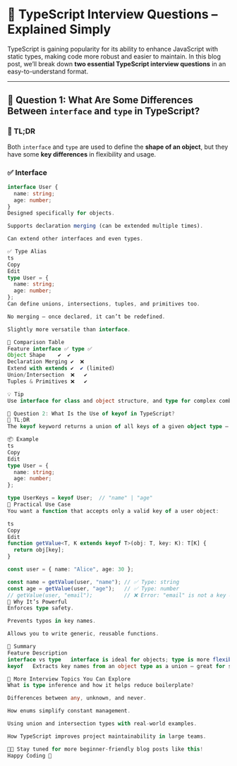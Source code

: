 # 🎯 TypeScript Interview Questions – Explained Simply

TypeScript is gaining popularity for its ability to enhance JavaScript with static types, making code more robust and easier to maintain. In this blog post, we’ll break down **two essential TypeScript interview questions** in an easy-to-understand format.

---

## 📘 Question 1: What Are Some Differences Between `interface` and `type` in TypeScript?

### 🧠 TL;DR
Both `interface` and `type` are used to define the **shape of an object**, but they have some **key differences** in flexibility and usage.

### ✅ Interface
```ts
interface User {
  name: string;
  age: number;
}
Designed specifically for objects.

Supports declaration merging (can be extended multiple times).

Can extend other interfaces and even types.

✅ Type Alias
ts
Copy
Edit
type User = {
  name: string;
  age: number;
};
Can define unions, intersections, tuples, and primitives too.

No merging — once declared, it can’t be redefined.

Slightly more versatile than interface.

🔄 Comparison Table
Feature	interface ✅	type ✅
Object Shape	✔️	✔️
Declaration Merging	✔️	❌
Extend with extends	✔️	✔️ (limited)
Union/Intersection	❌	✔️
Tuples & Primitives	❌	✔️

💡 Tip
Use interface for class and object structure, and type for complex combinations like unions or tuples.

🔑 Question 2: What Is the Use of keyof in TypeScript?
🧠 TL;DR
The keyof keyword returns a union of all keys of a given object type — making it super handy for building safe, dynamic functions.

📦 Example
ts
Copy
Edit
type User = {
  name: string;
  age: number;
};

type UserKeys = keyof User;  // "name" | "age"
🧰 Practical Use Case
You want a function that accepts only a valid key of a user object:

ts
Copy
Edit
function getValue<T, K extends keyof T>(obj: T, key: K): T[K] {
  return obj[key];
}

const user = { name: "Alice", age: 30 };

const name = getValue(user, "name"); // ✅ Type: string
const age = getValue(user, "age");   // ✅ Type: number
// getValue(user, "email");          // ❌ Error: "email" is not a key of user
🔐 Why It’s Powerful
Enforces type safety.

Prevents typos in key names.

Allows you to write generic, reusable functions.

📌 Summary
Feature	Description
interface vs type	interface is ideal for objects; type is more flexible (supports unions, primitives, etc.)
keyof	Extracts key names from an object type as a union — great for safe dynamic access

📘 More Interview Topics You Can Explore
What is type inference and how it helps reduce boilerplate?

Differences between any, unknown, and never.

How enums simplify constant management.

Using union and intersection types with real-world examples.

How TypeScript improves project maintainability in large teams.

🧑‍💻 Stay tuned for more beginner-friendly blog posts like this!
Happy Coding 🚀
